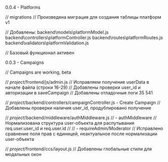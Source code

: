 0.0.4 - Platforms

// migrations
// Произведена миграция для создания таблицы платформ v1

// Добавлены:
backend\models\platformModel.js
backend\controllers\platformController.js
backend\routes\platformRoutes.js
backend\validators\platformValidation.js

// Базовый функционал активен


0.0.3 - Campaigns

// Campaigns are working, beta

// *project*/frontend/js/admin.js
// Исправляем получение userData в начале файла (строки 16-29)
// Добавлены проверки user_id и авторизации в saveCampaign
// Добавлены отладочные логи 35 541

// *project*/backend/controllers/campaignController.js - Create Campaign
// Добавлены проверки наличия user_id, продублировано получение

// *project*/backend/middleware/authMiddleware.js 
// - authMiddleware
// Нормализована структура user-объекта для распутывания req.user.user_id и req.user.id
//
// - requireAdmin/Moderator
// Исправлено сравнение поля прав с единицей, неактуальное после нормализации user-объекта 

// *project*/frontend/ccs/layout.js
// Добавлены глобальные стили для модальных окон